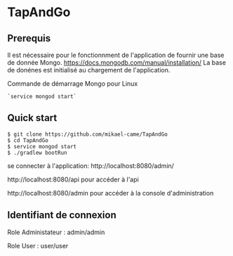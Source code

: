 # TapAndGo

## Prerequis

Il est nécessaire pour le fonctionnment de l'application de fournir une base de donnée Mongo.
https://docs.mongodb.com/manual/installation/
La base de donénes est initialisé au chargement de l'application.
    
Commande de démarrage Mongo pour Linux  
   
    `service mongod start`



## Quick start

    $ git clone https://github.com/mikael-came/TapAndGo
    $ cd TapAndGo
    $ service mongod start
    $ ./gradlew bootRun
    
    
  se connecter à l'application: http://localhost:8080/admin/  
  
  http://localhost:8080/api pour accéder à l'api
  
  http://localhost:8080/admin pour accéder à la console d'administration 
    

## Identifiant de connexion

Role Administateur : admin/admin

Role User : user/user
 